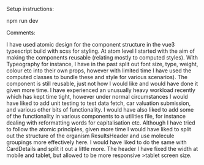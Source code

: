 Setup instructions:

npm run dev

Comments:

I have used atomic design for the component structure in the vue3 typescript build with scss for styling.
At atom level I started with the aim of making the components reusable (relating mostly to computed styles). With Typeography for instance, I have in the past split out font size, type, weight, colour etc into their own props, however with limited time I have used the computed classes to bundle these and style for various scenarios). The component is still reusable, just not how I would like and would have done it given more time.
I have experienced an unusually heavy workload recently which has kept time tight, however under normal circumstances I would have liked to add unit testing to test data fetch, car valuation submission, and various other bits of functionality. I would have also liked to add some of the functionality in various components to a utilities file, for instance dealing with reformatting words for capitalisation etc.
Although I have tried to follow the atomic principles, given more time I would have liked to split out the structure of the organism ResultsHeader and use molecule groupings more effectively here. I would have liked to do the same with CardDetails and split it out a little more.
The header I have fixed the width at mobile and tablet, but allowed to be more responsive >tablet screen size.
